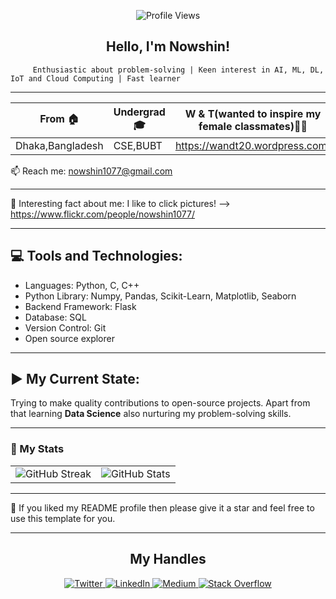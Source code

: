 <!--- <img align ="right" src="https://komarev.com/ghpvc/?username=Nowshin1077&label=Profile%20views&color=0e75b6&style=flat" alt="Nowshin1077">  --->
<!--- <h2 align="center"><img src="https://media.giphy.com/media/mGcNjsfWAjY5AEZNw6/giphy.gif" width="50" /> Hello, I'm Nowshin! </h2> -->

<p align="center">
  <img src="https://komarev.com/ghpvc/?username=Nowshin1077&color=blue" alt="Profile Views">
</p>
<h2 align="center"> Hello, I'm Nowshin! </h2>

         Enthusiastic about problem-solving | Keen interest in AI, ML, DL, IoT and Cloud Computing | Fast learner  

--------------------------------------------------------------------------------------------------------------------------------------------

| From  🏠 | Undergrad 🎓| W & T(wanted to inspire my female classmates)👩‍💻| Chess Newbie ♟️| 
| ------------- | ------------- | ------------- | ------------- | 
|Dhaka,Bangladesh | CSE,BUBT | https://wandt20.wordpress.com/ |  https://www.chess.com/member/nowshin1077 | 


📫 Reach me: nowshin1077@gmail.com

-------------------------------------------------------------------------------------------------------------------------------------------
📸 Interesting fact about me: I like to click pictures! --> https://www.flickr.com/people/nowshin1077/

-------------------------------------------------------------------------------------------------------------------------------------------
💻 Tools and Technologies:
---------------------------
- Languages: Python, C, C++
- Python Library: Numpy, Pandas, Scikit-Learn, Matplotlib, Seaborn
- Backend Framework: Flask
- Database: SQL
- Version Control: Git
- Open source explorer
-----------------------------------------------------------------------------------------------------------------------------------------------------
▶️ My Current State: 
---------------------
Trying to make quality contributions to open-source projects. Apart from that learning **Data Science** also nurturing my problem-solving skills.

-------------------------------------------------------------------------------------------------------------------------------------------------------

### 🚀 My Stats

<!-- Option 1: Using HTML table (Most reliable) -->
<table>
  <tr>
    <td>
      <img src="https://github-readme-streak-stats.herokuapp.com/?user=Nowshin1077&theme=tokyonight" alt="GitHub Streak"/>
    </td>
    <td>
      <img src="https://github-readme-stats.vercel.app/api?username=Nowshin1077&theme=tokyonight&show_icons=true&count_private=true&include_all_commits=true" alt="GitHub Stats"/>
    </td>
  </tr>
</table>

-------------------------------------------------------------------------------------------------------------------------------------------

👋 If you liked my README profile then please give it a star and feel free to use this template for you.

-------------------------------------------------------------------------------------------------------------------------------------------
<h2 align="center"> My Handles </h2>

<p align="center">
  <a href="https://twitter.com/nowshin1077" target="_blank">
    <img src="https://img.shields.io/badge/twitter-%2300acee.svg?style=for-the-badge&logo=twitter&logoColor=white&color=ff69b4" alt="Twitter" />
  </a>
  <a href="https://www.linkedin.com/in/nowshin1077/" target="_blank">
    <img src="https://img.shields.io/badge/linkedin-%231E77B5.svg?style=for-the-badge&logo=linkedin&logoColor=white&color=9c6bff" alt="LinkedIn" />
  </a>
  <a href="https://medium.com/@nowshin1077" target="_blank">
    <img src="https://img.shields.io/badge/medium-%23292929.svg?style=for-the-badge&logo=medium&logoColor=white&color=ff85e5" alt="Medium" />
  </a>
  <a href="https://stackoverflow.com/users/13979799/nowshin1077" target="_blank">
    <img src="https://img.shields.io/badge/stackoverflow-%23F48024.svg?style=for-the-badge&logo=stackoverflow&logoColor=white&color=ff9dcd" alt="Stack Overflow" />
  </a>
</p>

